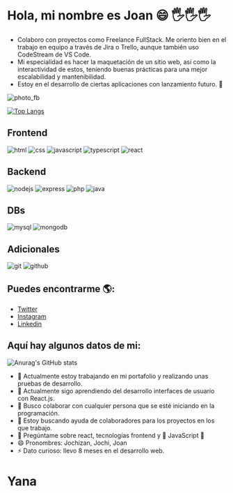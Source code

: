 # Hola, mi nombre es Joan 😄 🖐️🖐️🖐️

- Colaboro con proyectos como Freelance FullStack. Me oriento bien en el trabajo en equipo a través de Jira o Trello, aunque también uso CodeStream de VS Code.
- Mi especialidad es hacer la maquetación de un sitio web, así como la interactividad de estos, teniendo buenas prácticas para una mejor escalabilidad y mantenibilidad.
- Estoy en el desarrollo de ciertas aplicaciones con lanzamiento futuro. 🤠

![photo_fb](https://user-images.githubusercontent.com/69653003/112893349-2bdcf480-90a0-11eb-996e-89f6c7254ab5.jpg)

[![Top Langs](https://github-readme-stats.vercel.app/api/top-langs/?username=Jochizan&theme=tokyonight)](https://github.com/Jochizan/github-readme-stats)

## Frontend

![html](https://user-images.githubusercontent.com/69653003/119570219-6ea40b80-bd75-11eb-8703-4e7996ff4d90.png)
![css](https://user-images.githubusercontent.com/69653003/119570225-719efc00-bd75-11eb-90b3-97c9e0affea8.png)
![javascript](https://user-images.githubusercontent.com/69653003/119570226-72379280-bd75-11eb-8c56-b41dae8d385d.png)
![typescript](https://user-images.githubusercontent.com/69653003/119570234-75328300-bd75-11eb-8c43-63ec8a2ffbfe.png)
![react](https://user-images.githubusercontent.com/69653003/119570239-76fc4680-bd75-11eb-8baf-90413ae3c8f4.png)

## Backend

![nodejs](https://user-images.githubusercontent.com/69653003/119570255-7c599100-bd75-11eb-89ed-fe05b7c15eae.png)
![express](https://user-images.githubusercontent.com/69653003/119570283-83809f00-bd75-11eb-85fc-703f48ae74f1.png)
![php](https://user-images.githubusercontent.com/69653003/119570261-7e235480-bd75-11eb-8335-05aed9beef90.png)
![java](https://user-images.githubusercontent.com/69653003/119570286-84193580-bd75-11eb-9297-dc3cd31a9084.png)

## DBs

![mysql](https://user-images.githubusercontent.com/69653003/119570309-8c717080-bd75-11eb-9ae0-d69e4cc630b4.png)
![mongodb](https://user-images.githubusercontent.com/69653003/119570307-8bd8da00-bd75-11eb-9249-609a55234c35.png)

## Adicionales

![git](https://user-images.githubusercontent.com/69653003/119570347-9abf8c80-bd75-11eb-8716-19fbe167a2f8.png)
![github](https://user-images.githubusercontent.com/69653003/119570342-9abf8c80-bd75-11eb-8c1a-80aa6a58d807.png)

## Puedes encontrarme 🌎:
- [Twitter](https://twitter.com/@Jochizan)
- [Instagram](https://www.instagram.com/jochizan/)
- [Linkedin](https://www.linkedin.com/in/joan-jos%C3%A9-roca-hormaza-9a8b861b7/)

## Aquí hay algunos datos de mi:

![Anurag's GitHub stats](https://github-readme-stats.vercel.app/api?username=Jochizan&show_icons=true&theme=tokyonight)

- 🔭 Actualmente estoy trabajando en mi portafolio y realizando unas pruebas de desarrollo.
- 🌱 Actualmente sigo aprendiendo del desarrollo interfaces de usuario con React.js.
- 👯 Busco colaborar con cualquier persona que se esté iniciando en la programación.
- 🤔 Estoy buscando ayuda de colaboradores para los proyectos en los que trabajo.
- 💬 Pregúntame sobre react, tecnologías frontend y 💖 JavaScript 💙
- 😄 Pronombres: Jochizan, Jochi, Joan
- ⚡ Dato curioso: llevo 8 meses en el desarrollo web.

# Yana
